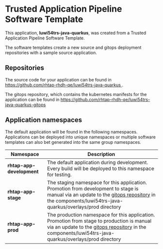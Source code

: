 # Trusted Application Pipeline Software Template

This application, **luwi54trs-java-quarkus**, was created from a Trusted Application Pipeline Software Template.

The software templates create a new source and gitops deployment repositories with a sample source application. 

## Repositories

The source code for your application can be found in [https://github.com/rhtap-rhdh-qe/luwi54trs-java-quarkus ](https://github.com/rhtap-rhdh-qe/luwi54trs-java-quarkus ).
 
The gitops repository, which contains the kubernetes manifests for the application can be found in 
[https://github.com/rhtap-rhdh-qe/luwi54trs-java-quarkus-gitops ](https://github.com/rhtap-rhdh-qe/luwi54trs-java-quarkus-gitops ) 

## Application namespaces 

The default application will be found in the following namespaces. Applications can be deployed into unique namespaces or multiple software templates can also bet generated into the same group namespaces.  

|  Namespace   |  Description   |  
| -------- | -------- |   
| **rhtap-app-development** | The default application during development. Every build will be deployed to this namespace for testing. | 
| **rhtap-app-stage** | The staging namespace for this application. Promotion from development to stage is manual via an update to the [gitops repository](https://github.com/rhtap-rhdh-qe/luwi54trs-java-quarkus-gitops ) in the components/luwi54trs-java-quarkus/overlays/prod directory |  
| **rhtap-app-prod** | The production namespace for this application. Promotion from stage to production is manual via an update to the [gitops repository](https://github.com/rhtap-rhdh-qe/luwi54trs-java-quarkus-gitops ) in the components/luwi54trs-java-quarkus/overlays/prod directory | 